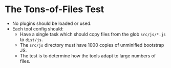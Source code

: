 # The Tons-of-Files Test

 - No plugins should be loaded or used.
 - Each tool config should:
   - Have a single task which should copy files from the glob `src/js/*.js` to `dist/js`.
   - The `src/js` directory must have 1000 copies of unminified bootstrap JS.
   - The test is to determine how the tools adapt to large numbers of files.
